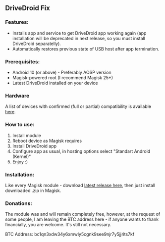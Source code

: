 

## DriveDroid Fix

### Features:
- Installs app and service to get DriveDroid app working again (app installation will be deprecated in next release, so you must install DriveDroid separatelly).
 - Automatically restores previous state of USB host after app termination. 

### Prerequisites:
 - Android 10 (or above) - Preferably AOSP version
 - Magisk-powered root (I recommend Magisk 25+)
 - Latest DriveDroid installed on your device

### Hardware
  
A list of devices with confirmed (full or partial) compatibility is available [here](https://raw.githubusercontent.com/overzero-git/DriveDroid-fix-Magisk-module/main/tested_hardware).

### How to use:
1. Install module
2. Reboot device as Magisk requires
3. Install DriveDroid app
4. Configure app as usual, in hosting options select "Standart Android (Kernel)"
5. Enjoy :)

### Installation:
Like every Magisk module - download [latest release here](https://github.com/overzero-git/DriveDroid-fix-Magisk-module/releases/latest), then just install downloaded .zip in Magisk.

### Donations:
  
The module was and will remain completely free, however, at the request of some people, I am leaving the BTC address here - if anyone wants to thank financially, you are welcome. It's still not necessary.

BTC Address: 
bc1qn3xdw34y6xmwly5cgnk9see9njr7y5jj4ts7kf
